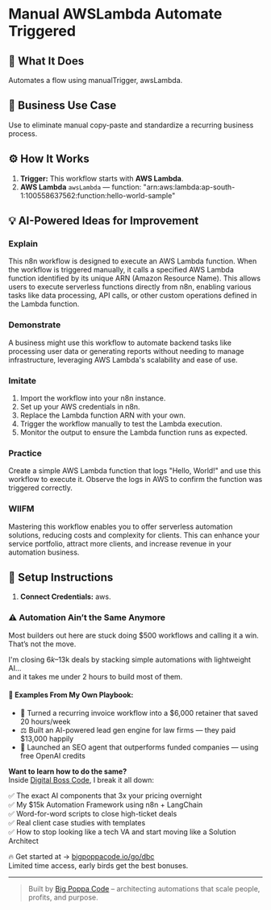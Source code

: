 # Manual AWSLambda Automate Triggered
  ## 🚀 What It Does
  Automates a flow using manualTrigger, awsLambda.
  
  ## 💼 Business Use Case
  Use to eliminate manual copy-paste and standardize a recurring business process.
  
  ## ⚙️ How It Works
  1. **Trigger:** This workflow starts with **AWS Lambda**.
  2. **AWS Lambda** `awsLambda` — function: "arn:aws:lambda:ap-south-1:100558637562:function:hello-world-sample"
  
  ## 💡 AI-Powered Ideas for Improvement
  ### Explain
This n8n workflow is designed to execute an AWS Lambda function. When the workflow is triggered manually, it calls a specified AWS Lambda function identified by its unique ARN (Amazon Resource Name). This allows users to execute serverless functions directly from n8n, enabling various tasks like data processing, API calls, or other custom operations defined in the Lambda function.

### Demonstrate
A business might use this workflow to automate backend tasks like processing user data or generating reports without needing to manage infrastructure, leveraging AWS Lambda's scalability and ease of use.

### Imitate
1. Import the workflow into your n8n instance.
2. Set up your AWS credentials in n8n.
3. Replace the Lambda function ARN with your own.
4. Trigger the workflow manually to test the Lambda execution.
5. Monitor the output to ensure the Lambda function runs as expected.

### Practice
Create a simple AWS Lambda function that logs "Hello, World!" and use this workflow to execute it. Observe the logs in AWS to confirm the function was triggered correctly.

### WIIFM
Mastering this workflow enables you to offer serverless automation solutions, reducing costs and complexity for clients. This can enhance your service portfolio, attract more clients, and increase revenue in your automation business.
  
  ## 🔧 Setup Instructions
  1. **Connect Credentials:** aws.
  
### ⚠️ Automation Ain’t the Same Anymore

Most builders out here are stuck doing $500 workflows and calling it a win.  
That’s not the move.  

I'm closing $6k–$13k deals by stacking simple automations with lightweight AI...  
and it takes me under 2 hours to build most of them.

#### 🧠 Examples From My Own Playbook:
- 🔁 Turned a recurring invoice workflow into a $6,000 retainer that saved 20 hours/week  
- ⚖️ Built an AI-powered lead gen engine for law firms — they paid $13,000 happily  
- 🚀 Launched an SEO agent that outperforms funded companies — using free OpenAI credits  

**Want to learn how to do the same?**  
Inside [Digital Boss Code](https://bigpoppacode.io/go/dbc), I break it all down:

✅ The exact AI components that 3x your pricing overnight  
✅ My $15k Automation Framework using n8n + LangChain  
✅ Word-for-word scripts to close high-ticket deals  
✅ Real client case studies with templates  
✅ How to stop looking like a tech VA and start moving like a Solution Architect  

🔥 Get started at → [bigpoppacode.io/go/dbc](https://bigpoppacode.io/go/dbc)  
Limited time access, early birds get the best bonuses.

---
> Built by [Big Poppa Code](https://bigpoppacode.io) – architecting automations that scale people, profits, and purpose.
  